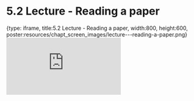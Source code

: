 # 5.2 Lecture - Reading a paper
 
{type: iframe, title:5.2 Lecture - Reading a paper, width:800, height:600, poster:resources/chapt_screen_images/lecture---reading-a-paper.png}
![](https://sayumiyork.github.io/miniCURE-16S_Test/lecture---reading-a-paper.html)
 

 
